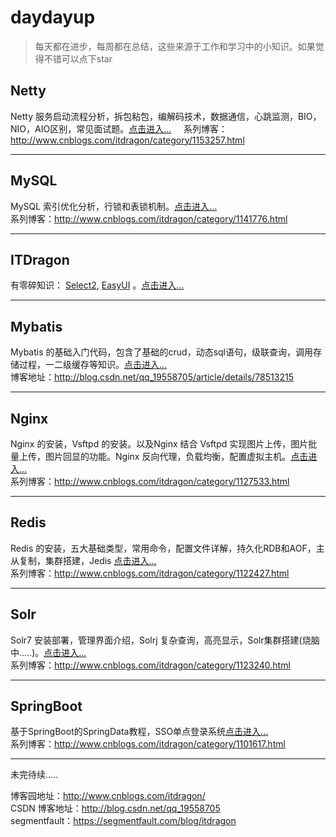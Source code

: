 # daydayup
> 每天都在进步，每周都在总结，这些来源于工作和学习中的小知识。如果觉得不错可以点下star

## Netty
Netty 服务启动流程分析，拆包粘包，编解码技术，数据通信，心跳监测，BIO，NIO，AIO区别，常见面试题。[点击进入...](https://github.com/ITDragonBlog/daydayup/tree/master/Netty)    
系列博客：http://www.cnblogs.com/itdragon/category/1153257.html
***

## MySQL
MySQL 索引优化分析，行锁和表锁机制。[点击进入...](https://github.com/ITDragonBlog/daydayup/tree/master/MySQL)  
系列博客：http://www.cnblogs.com/itdragon/category/1141776.html
***

## ITDragon
有零碎知识： [Select2](http://blog.csdn.net/qq_19558705/article/details/49978731), [EasyUI](http://blog.csdn.net/qq_19558705/article/details/78583888) 。[点击进入...](https://github.com/ITDragonBlog/daydayup/ITDragon)   
***

## Mybatis
Mybatis 的基础入门代码，包含了基础的crud，动态sql语句，级联查询，调用存储过程，一二级缓存等知识。[点击进入...](https://github.com/ITDragonBlog/daydayup/tree/master/Mybatis/mybatis-basic)      
博客地址：http://blog.csdn.net/qq_19558705/article/details/78513215

***

## Nginx
Nginx 的安装，Vsftpd 的安装。以及Nginx 结合 Vsftpd 实现图片上传，图片批量上传，图片回显的功能。Nginx 反向代理，负载均衡，配置虚拟主机。[点击进入...](https://github.com/ITDragonBlog/daydayup/tree/master/Nginx)  
系列博客：http://www.cnblogs.com/itdragon/category/1127533.html

***
## Redis
Redis 的安装，五大基础类型，常用命令，配置文件详解，持久化RDB和AOF，主从复制，集群搭建，Jedis [点击进入...](https://github.com/ITDragonBlog/daydayup/tree/master/Redis)     
系列博客：http://www.cnblogs.com/itdragon/category/1122427.html
***

## Solr
Solr7 安装部署，管理界面介绍，Solrj 复杂查询，高亮显示，Solr集群搭建(烧脑中.....)。[点击进入...](https://github.com/ITDragonBlog/daydayup/tree/master/Solr)  
系列博客：http://www.cnblogs.com/itdragon/category/1123240.html
***

## SpringBoot
基于SpringBoot的SpringData教程，SSO单点登录系统[点击进入...](https://github.com/ITDragonBlog/daydayup/tree/master/SpringBoot)  
系列博客：http://www.cnblogs.com/itdragon/category/1101617.html
***

未完待续.....

博客园地址：http://www.cnblogs.com/itdragon/  
CSDN 博客地址：http://blog.csdn.net/qq_19558705  
segmentfault：https://segmentfault.com/blog/itdragon  


